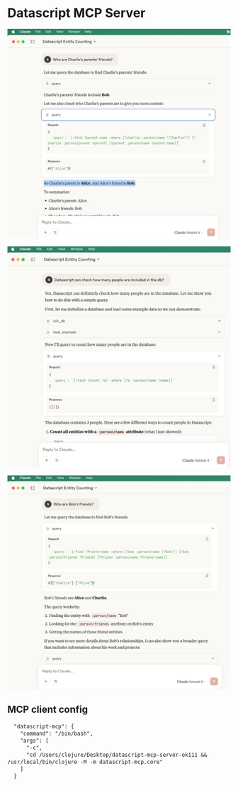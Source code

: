# Datascript MCP Server

![](./demo1.png)

![](./demo3.png)


![](./demo2.png)

## MCP client config

```
  "datascript-mcp": {
    "command": "/bin/bash",
    "args": [
      "-c",
      "cd /Users/clojure/Desktop/datascript-mcp-server-ok111 && /usr/local/bin/clojure -M -m datascript-mcp.core"
    ]
  }
```
